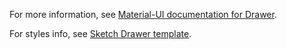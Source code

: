 For more information, see <a href="https://mui.com/api/drawer/" target="_blank">Material-UI documentation for Drawer</a>.

For styles info, see <a href="https://www.sketch.com/s/48c1347c-36bb-4cf5-a06b-3c3f0a4954e4/a/ELKZKGd" target="_blank">Sketch Drawer template</a>.
